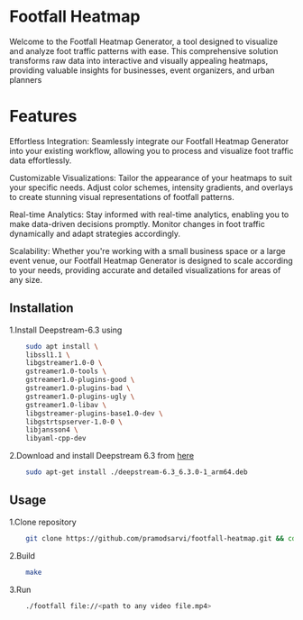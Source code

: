 
# Footfall Heatmap

Welcome to the Footfall Heatmap Generator, a tool designed to visualize and analyze foot traffic patterns with ease. This comprehensive solution transforms raw data into interactive and visually appealing heatmaps, providing valuable insights for businesses, event organizers, and urban planners

# Features
Effortless Integration: Seamlessly integrate our Footfall Heatmap Generator into your existing workflow, allowing you to process and visualize foot traffic data effortlessly.

Customizable Visualizations: Tailor the appearance of your heatmaps to suit your specific needs. Adjust color schemes, intensity gradients, and overlays to create stunning visual representations of footfall patterns.

Real-time Analytics: Stay informed with real-time analytics, enabling you to make data-driven decisions promptly. Monitor changes in foot traffic dynamically and adapt strategies accordingly.

Scalability: Whether you're working with a small business space or a large event venue, our Footfall Heatmap Generator is designed to scale according to your needs, providing accurate and detailed visualizations for areas of any size.



## Installation

1.Install Deepstream-6.3 using 

```bash
    sudo apt install \
    libssl1.1 \
    libgstreamer1.0-0 \
    gstreamer1.0-tools \
    gstreamer1.0-plugins-good \
    gstreamer1.0-plugins-bad \
    gstreamer1.0-plugins-ugly \
    gstreamer1.0-libav \
    libgstreamer-plugins-base1.0-dev \
    libgstrtspserver-1.0-0 \
    libjansson4 \
    libyaml-cpp-dev
```

2.Download and install Deepstream 6.3 from [here]( https://catalog.ngc.nvidia.com/orgs/nvidia/resources/deepstream)
```bash
    sudo apt-get install ./deepstream-6.3_6.3.0-1_arm64.deb
```

## Usage

1.Clone repository 

```bash
    git clone https://github.com/pramodsarvi/footfall-heatmap.git && cd footfall-heatmap
```

2.Build 
```bash
    make
```

3.Run
```bash
    ./footfall file://<path to any video file.mp4>
```